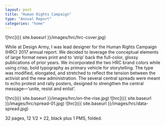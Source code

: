 ```yaml
---
layout: post
title: "Human Rights Campaign"
type: "Annual Report"
categories: "home"
---
```


![hrc]({{ site.baseurl }}/images/hrc/hrc-cover.jpg)

While at Design Army, I was lead designer for the Human Rights Campaign (HRC) 2017 annual report. We decided to leverage the conceptual elements of large format news print and to ‘strip’ back the full-color, glossy publications of prior years. We incorporated the two HRC brand colors while using crisp, bold typography as primary vehicle for storytelling. The type was modified, elongated, and stretched to reflect the tension between the activist and the new administration. The several central spreads were meant to echo protest and rally posters, designed to strengthen the central message—‘unite, resist and enlist’.

![hrc]({{ site.baseurl }}/images/hrc/on-the-rise.jpg)
![hrc]({{ site.baseurl }}/images/hrc/spread-01.jpg)
![hrc]({{ site.baseurl }}/images/hrc/data-spread.jpg)

32 pages, 12 1/2 × 22, black plus 1 PMS, folded.
